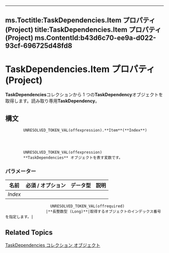 

---
ms.Toctitle:TaskDependencies.Item プロパティ (Project)
title:TaskDependencies.Item プロパティ (Project)
ms.ContentId:b43d6c70-ee9a-d022-93cf-696725d48fd8
---
# TaskDependencies.Item プロパティ (Project)




**TaskDependencies**コレクションから 1 つの**TaskDependency**オブジェクトを取得します。読み取り専用**TaskDependency**。

## 構文

            UNRESOLVED_TOKEN_VAL(offexpression).**Item**(**Index**)




            UNRESOLVED_TOKEN_VAL(offexpression)
            **TaskDependencies** オブジェクトを表す変数です。

### パラメーター

|**名前**|**必須 / オプション**|**データ型**|**説明**|
|---|---|---|---|
|*Index*|
                        UNRESOLVED_TOKEN_VAL(offrequired)
                      |**長整数型 (Long)**|取得するオブジェクトのインデックス番号を指定します。|





## Related Topics

[TaskDependencies コレクション オブジェクト](60bda111-998f-1cc2-0b18-b419041767f5.md)




